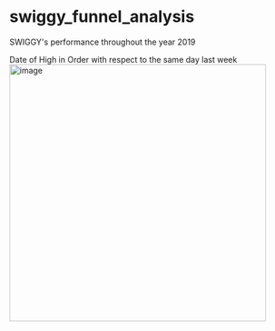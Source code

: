 # swiggy_funnel_analysis
SWIGGY's performance throughout the year 2019

Date of High in Order with respect to the same day last week
<img width="452" alt="image" src="https://github.com/Souviklakshman/swiggy_funnel_analysis/assets/138977501/23d6aac3-2604-4484-8133-08c8773bd2d9">


